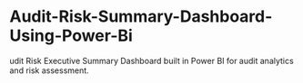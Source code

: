 # Audit-Risk-Summary-Dashboard-Using-Power-Bi
udit Risk Executive Summary Dashboard built in Power BI for audit analytics and risk assessment.
